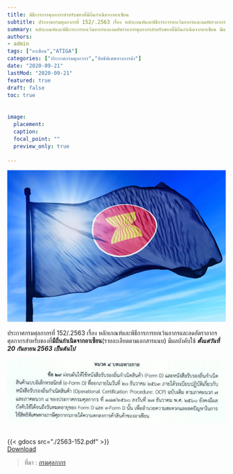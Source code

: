 ```yaml
---
title: พิธีการการศุลกากรสำหรับของที่มีถิ่นกำเนิดจากอาเซียน
subtitle: ประกาศกรมศุลกากรที่ 152/.2563 เรื่อง หลักเกณฑ์และพิธีการการยกเว้นอากรและลดอัตราอากรศุลกากรสำหรับของที่มีถิ่นกำเนิดจากอาเซียน
summary: หลักเกณฑ์และพิธีการการยกเว้นอากรและลดอัตราอากรศุลกากรสำหรับของที่มีถิ่นกำเนิดจากอาเซียน มีผลบังคับใช้ตั้งแต่วันที่ 20 กันยายน 2563 เป็นต้นไป
authors:
- admin
tags: ["อาเซียน","ATIGA"]
categories: ["ประกาศกรมศุลกากร","สิทธิพิเศษทางการค้า"]
date: "2020-09-21"
lastMod: "2020-09-21"
featured: true
draft: false
toc: true


image:
  placement: 
  caption: 
  focal_point: ""
  preview_only: true

---
```


![](featured.jpg)

ประกาศกรมศุลกากรที่ 152/.2563 เรื่อง หลักเกณฑ์และพิธีการการยกเว้นอากรและลดอัตราอากรศุลกากรสำหรับของที่**มีถิ่นกำเนิดจากอาเซียน**(รายละเอียดตามเอกสารแนบ) มีผลบังคับใช้ **_ตั้งแต่วันที่ 20 กันยายน 2563 เป็นต้นไป_**

![](img-01.jpg)



<br>
{{< gdocs src="./2563-152.pdf" >}}

<br>
<div class="article-tags">
<a class="badge badge-danger" href="./2563-152.pdf" target="_blank" id="download_files_new"> Download </a> 
</div>

> ที่มา : [กรมศุลกากร](./2563-152.pdf)
